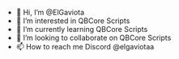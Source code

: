 - 👋 Hi, I’m @ElGaviota
- 👀 I’m interested in QBCore Scripts
- 🌱 I’m currently learning QBCore Scripts
- 💞️ I’m looking to collaborate on QBCore Scripts
- 📫 How to reach me Discord @elgaviotaa

<!---
ElGaviota/ElGaviota is a ✨ special ✨ repository because its `README.md` (this file) appears on your GitHub profile.
You can click the Preview link to take a look at your changes.
--->
